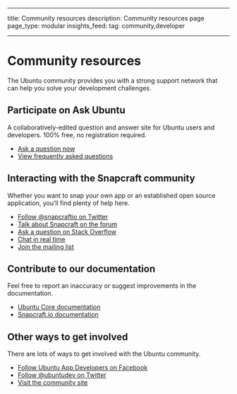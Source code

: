 ----
title: Community resources
description: Community resources page
page_type: modular
insights_feed:
    tag: community,developer
    
----

# Community resources

The Ubuntu community provides you with a strong support network that can help you solve your development challenges.

## Participate on Ask Ubuntu

A collaboratively-edited question and answer site for Ubuntu users and developers. 100% free, no registration required.

- [Ask a question now](http://www.askubuntu.com/questions/ask?tags=application-development)
- [View frequently asked questions](http://www.askubuntu.com/questions/tagged/application-development?sort=frequent)


## Interacting with the Snapcraft community

Whether you want to snap your own app or an established open source application, you’ll find plenty of help here.

- [Follow @snapcraftio on Twitter](https://twitter.com/snapcraftio)
- [Talk about Snapcraft on the forum](https://forum.snapcraft.io/)
- [Ask a question on Stack Overflow](http://stackoverflow.com/questions/tagged/snapcraft)
- [Chat in real time](https://rocket.ubuntu.com/channel/snapcraft?)
- [Join the mailing list](https://lists.ubuntu.com/mailman/listinfo/snapcraft?)

## Contribute to our documentation

Feel free to report an inaccuracy or suggest improvements in the documentation.

- [Ubuntu Core documentation](https://github.com/CanonicalLtd/ubuntu-core-docs)
- [Snapcraft.io documentation](https://github.com/CanonicalLtd/snappy-docs)

## Other ways to get involved

There are lots of ways to get involved with the Ubuntu community. 

- [Follow Ubuntu App Developers on Facebook](https://www.facebook.com/ubuntuappdev)
- [Follow @ubuntudev on Twitter](https://twitter.com/ubuntudev?lang=en)
- [Visit the community site](http://community.ubuntu.com/)
